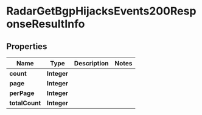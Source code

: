 

# RadarGetBgpHijacksEvents200ResponseResultInfo


## Properties

| Name | Type | Description | Notes |
|------------ | ------------- | ------------- | -------------|
|**count** | **Integer** |  |  |
|**page** | **Integer** |  |  |
|**perPage** | **Integer** |  |  |
|**totalCount** | **Integer** |  |  |




